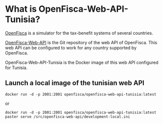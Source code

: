 # What is OpenFisca-Web-API-Tunisia?

[OpenFisca](http://www.openfisca.tn/) is a simulator for the tax-benefit systems of several countries.

[OpenFisca-Web-API](https://github.com/openfisca/openfisca-web-api) is the Git repository of the web API of OpenFisca. This web API can be configured to work for any country supported by OpenFisca.

OpenFisca-Web-API-Tunisia is the Docker image of this web API configured for Tunisia.


## Launch a local image of the tunisian web API

```
docker run -d -p 2001:2001 openfisca/openfisca-web-api-tunisia:latest
```

or

```
docker run -d -p 2001:2001 openfisca/openfisca-web-api-tunisia:latest paster serve /src/openfisca-web-api/development-local.ini
```
